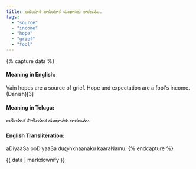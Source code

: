 ```yaml
---
title: అడియాశ పొడియాశ దుఃఖానకు కారణము.
tags:
  - "source"
  - "income"
  - "hope"
  - "grief"
  - "fool"
---
```


{% capture data %}
#### Meaning in English:
Vain hopes are a source of grief.
Hope and expectation are a fool's income. (Danish)[3]

#### Meaning in Telugu:
అడియాశ పొడియాశ దుఃఖానకు కారణము.

#### English Transliteration:
aDiyaaSa poDiyaaSa du@hkhaanaku kaaraNamu.
{% endcapture %}

<div class="notice">{{ data | markdownify }}</div>

